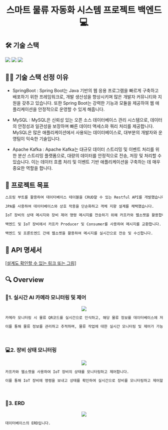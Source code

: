 <h1 align="center">스마트 물류 자동화 시스템 프로젝트 백엔드 💻 </h1>

## 🛠️ 기술 스택

<img src="https://img.shields.io/badge/SpringBoot-6DB33F?style=round&logo=Spring&logoColor=white" /> <img src="https://img.shields.io/badge/MySQL-4479a1?style=round&logo=mysql&logoColor=white" /> <img src="https://img.shields.io/badge/Apache Kafka-231F20?style=round&logo=apache kafka&logoColor=white" />

## 🤹🏻 기술 스택 선정 이유

- SpringBoot : Spring Boot는 Java 기반의 웹 응용 프로그램을 빠르게 구축하고 배포하기 위한 프레임워크로, 개발 생산성을 향상시키며 많은 개발자 커뮤니티와 지원을 갖추고 있습니다. 또한 Spring Boot는 강력한 기능과 모듈을 제공하여 웹 애플리케이션을 안정적으로 운영할 수 있게 해줍니다.

- MySQL : MySQL은 신뢰성 있는 오픈 소스 데이터베이스 관리 시스템으로, 데이터의 안정성과 일관성을 보장하며 빠른 데이터 액세스와 쿼리 처리를 제공합니다. MySQL은 많은 애플리케이션에서 사용되는 데이터베이스로, 대부분의 개발자와 운영팀이 익숙한 기술입니다.

- Apache Kafka : Apache Kafka는 대규모 데이터 스트리밍 및 이벤트 처리를 위한 분산 스트리밍 플랫폼으로, 대량의 데이터를 안정적으로 전송, 저장 및 처리할 수 있습니다. 이는 데이터 흐름 처리 및 이벤트 기반 애플리케이션을 구축하는 데 매우 중요한 역할을 합니다.

## 📌 프로젝트 목표

```sh
스프링 부트를 활용하여 데이터베이스 테이블을 CRUD할 수 있는 Restful API를 개발했습니다.

JPA를 사용하여 데이터베이스와 상호 작용을 단순화하고 객체 지향 설계를 채택했습니다.

IoT 장비의 상태 메시지와 장비 제어 명령 메시지를 전송하기 위해 카프카와 웹소켓을 활용합니다.

백엔드 및 IoT 장비에서 카프카 Producer 및 Consumer를 사용하여 메시지를 교환합니다.

백엔드 및 프론트엔드 간에 웹소켓을 활용하여 메시지를 실시간으로 전송 및 수신합니다.
```

## 📄 API 명세서

[[설계도 확인할 수 있는 링크 또는 그림]](www.naver.com)

## 🔍 Overview

### 📸1. 실시간 AI 카메라 모니터링 및 제어

<center>
    <img src="./img/pic2.png" />
</center>

```sh
카메라 모니터링 시 물류 QR코드를 실시간으로 인식하고, 해당 물류 정보를 데이터베이스에 저장합니다.

이를 통해 물류 정보를 관리하고 추적하며, 물류 작업에 대한 실시간 모니터링 및 제어가 가능합니다.
```

<br>

### 💻2. 장비 상태 모니터링

<center>
    <img src="./img/pic1.png" />
</center>

```sh
카프카와 웹소켓을 사용하여 IoT 장비의 상태를 모니터링하고 제어합니다.

이를 통해 IoT 장비에 명령을 보내고 상태를 확인하여 실시간으로 장비를 모니터링하고 제어할 수 있습니다.
```

<br>

### 🔎3. ERD

<center>
    <img src="./img/pic2.png" />
</center>

```sh
데이터베이스의 ERD입니다.
```
